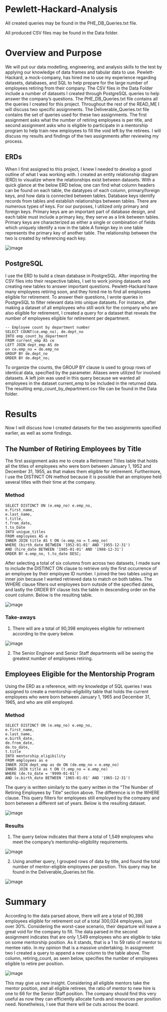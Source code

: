 # Pewlett-Hackard-Analysis

All created queries may be found in the PHE_DB_Queries.txt file.

All produced CSV files may be found in the Data folder.

# Overview and Purpose
We will put our data modelling, engineering, and analysis skills to the test by applying our knowledge of data frames and tabular data to use. Pewlett-Hackard, a mock-company, has hired me to use my experience regarding datasets, databases, and SQL to help prepare for the large number of employees retiring from their company. The CSV files in the Data Folder include a number of datasets I created through PostgreSQL queries to help answer the company’s questions. The PHE_DB_Queries.txt file contains all the queries I created for this project. Throughout the rest of the READ_ME I will discuss two specific assignments. The Deliverable_Queries.txt file contains the set of queries used for these two assignments. The first assignment asks what the number of retiring employees is per title, and second assignment asks who is eligible to participate in a mentorship program to help train new employees to fill the void left by the retirees. I will discuss my results and findings of the two assignments after reviewing my process.

## ERDs
When I first assigned to this project, I knew I needed to develop a good outline of what I was working with. I created an entity relationship diagram (ERD) to visualize where the relationships exist between datasets. With a quick glance at the below ERD below, one can find what column headers can be found on each table, the datatypes of each column, primary/foreign keys, and how data is connected between tables. Database keys identify records from tables and establish relationships between tables. There are numerous types of keys. For our purposes, I utilized only primary and foreign keys. Primary keys are an important part of database design, and each table must include a primary key, they serve as a link between tables. Primary keys are characterized as either a single or combination of fields which uniquely identify a row in the table.A foreign key in one table represents the primary key of another table. The relationship between the two is created by referencing each key.

![image](https://user-images.githubusercontent.com/68082808/93276418-6ed31c80-f78d-11ea-84a0-7e18f3f242f1.png)


## PostgreSQL
I use the ERD to build a clean database in PostgreSQL. After importing the CSV files into their respective tables, I set to work joining datasets and creating new tables to answer important questions. Pewlett-Hackard have many employees retiring soon, and they hired me to find all employees eligible for retirement. To answer their questions, I wrote queries in PostgreSQL to filter relevant data into unique datasets. For instance, after making a dataset of all employees who still work for the company who are also eligible for retirement, I created a query for a dataset that reveals the number of employees eligible for retirement per department.

```
-- Employee count by department number
SELECT COUNT(ce.emp_no), de.dept_no
INTO emp_count_by_department
FROM current_emp AS ce
LEFT JOIN dept_emp AS de
on ce.emp_no = de.emp_no
GROUP BY de.dept_no
ORDER BY de.dept_no;
```
To organize the counts, the GROUP BY clause is used to group rows of identical data, specified by the parameter. Aliases were utilized for involved datasets. A left join was used in this query because we wanted all employees in the dataset current_emp to be included in the returned data. The resulting emp_count_by_department.csv file can be found in the Data folder.

# Results

Now I will discuss how I created datasets for the two assignments specified earlier, as well as some findings.

## The Number of Retiring Employees by Title

The first assignment asks me to create a Retirement Titles table that holds all the titles of employees who were born between January 1, 1952 and December 31, 1955, as that makes them eligible for retirement.  Furthermore, I use the DISTINCT ON method because it is possible that an employee held several titles with their time at the company.

### Method

```
SELECT DISTINCT ON (e.emp_no) e.emp_no,
e.first_name,
e.last_name,
t.title,
t.from_date,
t.to_Date
INTO unique_titles
FROM employees AS e
INNER JOIN title AS t ON (e.emp_no = t.emp_no)
WHERE (birth_date BETWEEN '1952-01-01' AND '1955-12-31')
AND (hire_date BETWEEN '1985-01-01' AND '1988-12-31')
ORDER BY e.emp_no, t.to_date DESC;
```

After selecting a total of six columns from across two datasets, I made sure to include the DISTINCT ON clause to retrieve only the first occurrence of an employee by their employee ID number. I joined the two tables using an inner join because I wanted retrieved data to match on both tables. The WHERE clause filters out employees born outside of the specified dates, and lastly the ORDER BY clause lists the table in descending order on the count column. Below is the resulting table.

![image](https://user-images.githubusercontent.com/68082808/93276429-7692c100-f78d-11ea-905a-b939607c20cc.png)


### Take-aways

1.	There will are a total of 90,398 employees eligible for retirement according to the query below. 
 
![image](https://user-images.githubusercontent.com/68082808/93276434-7c88a200-f78d-11ea-848e-dcedb3d0b4a5.png)


2.	The Senior Engineer and Senior Staff departments will be seeing the greatest number of employees retiring. 


## Employees Eligible for the Mentorship Program

Using the ERD as a reference, with my knowledge of SQL queries I was assigned to create a mentorship-eligibility table that holds the current employees who were born between January 1, 1965 and December 31, 1965, and who are still employed.

### Method

```
SELECT DISTINCT ON (e.emp_no) e.emp_no,
e.first_name,
e.last_name,
e.birth_date,
de.from_date,
de.to_date,
t.title
INTO mentorship_eligibility
FROM employees as e
INNER JOIN dept_emp as de ON (de.emp_no = e.emp_no)
INNER JOIN title as t ON (t.emp_no = e.emp_no)
WHERE (de.to_date = '9999-01-01')
AND (e.birth_date BETWEEN '1965-01-01' AND '1965-12-31')
```

The query is written similarly to the query written in the “The Number of Retiring Employees by Title” section above. The difference is in the WHERE clause. This query filters for employees still employed by the company and born between a different set of years. Below is the resulting dataset.

![image](https://user-images.githubusercontent.com/68082808/93276445-827e8300-f78d-11ea-8a43-d8e46c000bff.png)


### Results

1.	The query below indicates that there a total of 1,549 employees who meet the company’s mentorship-eligibility requirements.
 
![image](https://user-images.githubusercontent.com/68082808/93276460-890cfa80-f78d-11ea-8aec-60017ba73263.png)


2.	Using another query, I grouped rows of data by title, and found the total number of mentor-eligible employees per position. This query may be found in the Deliverable_Queries.txt file.
 
 ![image](https://user-images.githubusercontent.com/68082808/93276468-8dd1ae80-f78d-11ea-8f7f-172ae39aa0fa.png)
 
# Summary

According to the data parsed above, there will are a total of 90,398 employees eligible for retirement out of a total 300,024 employees, just over 30%. Considering the worst-case scenario, their departure will leave a great void for the company to fill. The data parsed in the second assignment indicates that are only 1,549 employees who are eligible to take on some mentorship position. As it stands, that is a 1 to 59 ratio of mentor to mentee ratio. In my opinion that is a massive undertaking. In assignment two I created a query to append a new column to the table above. The column, retiring_count, as seen below, specifies the number of employees eligible to retire per position.

![image](https://user-images.githubusercontent.com/68082808/93282525-97164780-f79c-11ea-9194-05b6128ec693.png)

This may give us new insight. Considering all eligible mentors take the mentor position, and all eligible retirees, the ratio of mentor to new hire is one to 66 for the Senior Staff position. The company should find this very useful as now they can efficiently allocate funds and resources per position need. Nonetheless, I see that there will be cuts across the board.
